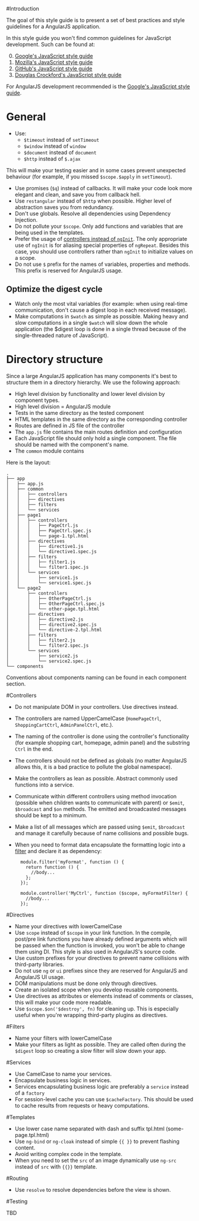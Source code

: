 #Introduction

The goal of this style guide is to present a set of best practices and style guidelines for a AngularJS application.

In this style guide you won't find common guidelines for JavaScript development. Such can be found at:

0. [Google's JavaScript style guide](http://google-styleguide.googlecode.com/svn/trunk/javascriptguide.xml)
0. [Mozilla's JavaScript style guide](https://developer.mozilla.org/en-US/docs/Developer_Guide/Coding_Style)
0. [GitHub's JavaScript style guide](https://github.com/styleguide/javascript)
0. [Douglas Crockford's JavaScript style guide](http://javascript.crockford.com/code.html)

For AngularJS development recommended is the [Google's JavaScript style guide](http://google-styleguide.googlecode.com/svn/trunk/javascriptguide.xml).

# General 

* Use:
    * `$timeout` instead of `setTimeout`
    * `$window` instead of `window`
    * `$document` instead of `document`
    * `$http` instead of `$.ajax`

This will make your testing easier and in some cases prevent unexpected behaviour (for example, if you missed `$scope.$apply` in `setTimeout`).

* Use promises (`$q`) instead of callbacks. It will make your code look more elegant and clean, and save you from callback hell.
* Use `restangular` instead of `$http` when possible. Higher level of abstraction saves you from redundancy.
* Don't use globals. Resolve all dependencies using Dependency Injection.
* Do not pollute your `$scope`. Only add functions and variables that are being used in the templates.
* Prefer the usage of [controllers instead of `ngInit`](https://github.com/angular/angular.js/pull/4366/files). The only appropriate use of `ngInit` is for aliasing special properties of `ngRepeat`. Besides this case, you should use controllers rather than `ngInit` to initialize values on a scope.
* Do not use `$` prefix for the names of variables, properties and methods. This prefix is reserved for AngularJS usage.

## Optimize the digest cycle

* Watch only the most vital variables (for example: when using real-time communication, don't cause a digest loop in each received message).
* Make computations in `$watch`  as simple as possible. Making heavy and slow computations in a single `$watch` will slow down the whole application (the $digest loop is done in a single thread because of the single-threaded nature of JavaScript).

# Directory structure

Since a large AngularJS application has many components it's best to structure them in a directory hierarchy.
We use the following approach:

* High level division by functionality and lower level division by component types.
* High level division = AngularJS module
* Tests in the same directory as the tested component
* HTML templates in the same directory as the corresponding controller
* Routes are defined in JS file of the controller
* The `app.js` file contains the main routes definition and configuration
* Each JavaScript file should only hold a single component. The file should be named with the component's name.
* The `common` module contains

Here is the layout:

    .
    ├── app
    │   ├── app.js
    │   ├── common
    │   │   ├── controllers
    │   │   ├── directives
    │   │   ├── filters
    │   │   └── services
    │   ├── page1
    │   │   ├── controllers
    │   │   │   ├── PageCtrl.js
    │   │   │   ├── PageCtrl.spec.js
    │   │   │   └── page-1.tpl.html
    │   │   ├── directives
    │   │   │   ├── directive1.js
    │   │   │   └── directive1.spec.js
    │   │   ├── filters
    │   │   │   ├── filter1.js
    │   │   │   └── filter1.spec.js
    │   │   └── services
    │   │       ├── service1.js
    │   │       └── service1.spec.js
    │   └── page2
    │       ├── controllers
    │       │   ├── OtherPageCtrl.js
    │       │   ├── OtherPageCtrl.spec.js
    │       │   └── other-page.tpl.html
    │       ├── directives
    │       │   ├── directive2.js
    │       │   ├── directive2.spec.js
    │       │   └── directive-2.tpl.html
    │       ├── filters
    │       │   ├── filter2.js
    │       │   └── filter2.spec.js
    │       └── services
    │           ├── service2.js
    │           └── service2.spec.js
    └── components


Conventions about components naming can be found in each component section.

#Controllers

* Do not manipulate DOM in your controllers. Use directives instead.
* The controllers are named UpperCamelCase (`HomePageCtrl`, `ShoppingCartCtrl`, `AdminPanelCtrl`, etc.).
* The naming of the controller is done using the controller's functionality (for example shopping cart, homepage, admin panel) and the substring `Ctrl` in the end.
* The controllers should not be defined as globals (no matter AngularJS allows this, it is a bad practice to pollute the global namespace).
* Make the controllers as lean as possible. Abstract commonly used functions into a service.
* Communicate within different controllers using method invocation (possible when children wants to communicate with parent) or `$emit`, `$broadcast` and `$on` methods. The emitted and broadcasted messages should be kept to a minimum.
* Make a list of all messages which are passed using `$emit`, `$broadcast` and manage it carefully because of name collisions and possible bugs.
* When you need to format data encapsulate the formatting logic into a [filter](#filters) and declare it as dependency:


        module.filter('myFormat', function () {
          return function () {
            //body...
          };
        });

        module.controller('MyCtrl', function ($scope, myFormatFilter) {
          //body...
        });

#Directives

* Name your directives with lowerCamelCase
* Use `scope` instead of `$scope` in your link function. In the compile, post/pre link functions you have already defined arguments which will be passed when the function is invoked, you won't be able to change them using DI. This style is also used in AngularJS's source code.
* Use custom prefixes for your directives to prevent name collisions with third-party libraries.
* Do not use `ng` or `ui` prefixes since they are reserved for AngularJS and AngularJS UI usage.
* DOM manipulations must be done only through directives.
* Create an isolated scope when you develop reusable components.
* Use directives as attributes or elements instead of comments or classes, this will make your code more readable.
* Use `$scope.$on('$destroy', fn)` for cleaning up. This is especially useful when you're wrapping third-party plugins as directives.

#Filters

* Name your filters with lowerCamelCase
* Make your filters as light as possible. They are called often during the `$digest` loop so creating a slow filter will slow down your app.

#Services

* Use CamelCase to name your services.
* Encapsulate business logic in services.
* Services encapsulating business logic are preferably a `service` instead of a `factory`
* For session-level cache you can use `$cacheFactory`. This should be used to cache results from requests or heavy computations.

#Templates

* Use lower case name separated with dash and suffix tpl.html (some-page.tpl.html)
* Use `ng-bind` or `ng-cloak` instead of simple `{{ }}` to prevent flashing content.
* Avoid writing complex code in the template.
* When you need to set the `src` of an image dynamically use `ng-src` instead of `src` with `{{}}` template.

#Routing

* Use `resolve` to resolve dependencies before the view is shown.

#Testing

TBD
